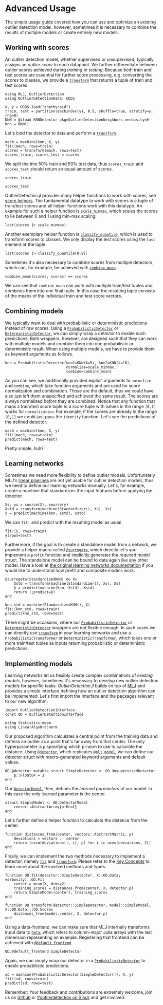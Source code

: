 # Advanced Usage

The simple usage guide covered how you can use and optimize an existing outlier detection model, however, sometimes it is necessary to combine the results of multiple models or create entirely new models.

## Working with scores

An outlier detection model, whether supervised or unsupervised, typically assigns an *outlier score* to each datapoint. We further differentiate between outlier scores achieved during *training* or *testing*. Because both train and test scores are essential for further score processing, e.g. converting the scores to classes, we provide a [`transform`](@ref) that returns a tuple of train and test scores.

```@example advanced
using MLJ, OutlierDetection
using OutlierDetectionData: ODDS

X, y = ODDS.load("annthyroid")
train, test = partition(eachindex(y), 0.5, shuffle=true, stratify=y, rng=0)
KNN = @iload KNNDetector pkg=OutlierDetectionNeighbors verbosity=0
knn = KNN()
```

Let's bind the detector to data and perform a [`transform`](@ref).

```@example advanced
mach = machine(knn, X, y)
fit!(mach, rows=train)
scores = transform(mach, rows=test)
scores_train, scores_test = scores
```

We split the into 50% train and 50% test data, thus `scores_train` and `scores_test` should return an equal amount of scores.

```@example advanced
scores_train
```

```@example advanced
scores_test
```

OutlierDetection.jl provides many helper functions to work with scores, see [score helpers](/API/score-helpers). The fundamental datatype to work with scores is a tuple of train/test scores and all helper functions work with this datatype. An example for such a helper function is [`scale_minmax`](@ref), which scales the scores to lie between 0 and 1 using min-max scaling.

```@example advanced
last(scores |> scale_minmax)
```

Another exemplary helper function is [`classify_quantile`](@ref), which is used to transform scores to classes. We only display the test scores using the `last` element of the tuple.

```@example advanced
last(scores |> classify_quantile(0.9))
```

Sometimes it's also necessary to combine scores from multiple detectors, which can, for example, be achieved with [`combine_mean`](@ref).

```@example advanced
combine_mean(scores, scores) == scores
```

We can see that `combine_mean` can work with multiple train/test tuples and combines them into one final tuple. In this case the resulting tuple consists of the means of the individual train and test score vectors.

## Combining models

We typically want to deal with probabilistic or deterministic predictions instead of raw scores. Using a [`ProbabilisticDetector`](@ref) or [`DeterministicDetector`](@ref), we can simply wrap a detector to enable such predictions. Both wrappers, however, are designed such that they can work with multiple models and combine them into one probabilistic or deterministic result. When using multiple models, we have to provide them as keyword arguments as follows.

```@example advanced
knn = ProbabilisticDetector(knn1=KNN(k=5), knn2=KNN(k=10),
                            normalize=scale_minmax,
                            combine=combine_mean)
```

As you can see, we additionally provided explicit arguments to `normalize` and `combine`, which take function arguments and are used for score normalization and combination. Those are the default, thus we could have also just left them unspecified and achieved the same result. The scores are always normalized *before* they are combined. Notice that any function that maps a train/test score tuple to a score tuple with values in the range `[0,1]` works for `normalization`. For example, if the scores are already in the range `[0,1]` we could just pass the `identity` function. Let's see the predictions of the defined detector.

```@example advanced
mach = machine(knn, X, y)
fit!(mach, rows=train)
predict(mach, rows=test)
```

Pretty simple, huh?

## Learning networks

Sometimes we need more flexibility to define outlier models. Unfortunately MLJ's [linear pipelines](https://alan-turing-institute.github.io/MLJ.jl/dev/linear_pipelines/#Linear-Pipelines) are not yet usable for outlier detection models, thus we need to define our learning networks manually. Let's, for example, create a machine that standardizes the input features before applying the detector.

```@example advanced
Xs, ys = source(X), source(y)
Xstd = transform(machine(Standardizer(), Xs), Xs)
ŷ = predict(machine(knn, Xstd), Xstd)
```

We can `fit!` and predict with the resulting model as usual.

```@example advanced
fit!(ŷ, rows=train)
ŷ(rows=test)
```

Furthermore, if the goal is to create a standalone model from a network, we provide a helper macro called [`@surrogate`](@ref), which directly let's you implement a `prefit` function and implicitly generates the required model struct. The standalone model can be bound to data again like any other model. Have a look at [the original learning networks documentation](https://alan-turing-institute.github.io/MLJ.jl/dev/learning_networks/) if you would like to understand how prefit and composite models work.

```@example advanced
@surrogate(StandardizedKNN) do Xs
    Xstd = transform(machine(Standardizer(), Xs), Xs)
    ŷ = predict(machine(knn, Xstd), Xstd)
    return (;predict=ŷ)
end

knn_std = machine(StandardizedKNN(), X)
fit!(knn_std, rows=train)
predict(knn_std, rows=test)
```

There might be occasions, where our [`ProbabilisticDetector`](@ref) or [`DeterministicDetector`](@ref) wrappers are not flexible enough. In such cases we can directly use [`transform`](@ref) in your learning networks and use a [`ProbabilisticTransformer`](@ref) or [`DeterministicTransformer`](@ref), which takes one or more train/test tuples as inputs returning probabilistic or deterministic predictions.

## Implementing models

Learning networks let us flexibly create complex combinations of *existing models*, however, sometimes it's necessary to develop new outlier detection models for specific tasks. *OutlierDetection.jl* builds on top of [MLJ](https://alan-turing-institute.github.io/MLJ.jl/dev/) and provides a simple interface defining how an outlier detection algorithm can be implemented. Let's first import the interface and the packages relevant to our new algorithm.

```@example advanced
import OutlierDetectionInterface
const OD = OutlierDetectionInterface

using Statistics:mean
using LinearAlgebra:norm
```

Our proposed algorithm calculates a central point from the training data and defines an outlier as a point that's far away from that center. The only hyperparameter is `p` specifying which p-norm to use to calculate the distance. Using [`@detector`](@ref), which replicates [`@mlj_model`](https://alan-turing-institute.github.io/MLJ.jl/dev/adding_models_for_general_use/#Macro-shortcut), we can define our detector struct with macro-generated keyword arguments and default values.

```@example advanced
OD.@detector mutable struct SimpleDetector <: OD.UnsupervisedDetector
    p::Float64 = 2
end
```

Our [`DetectorModel`](@ref), then, defines the *learned parameters* of our model. In this case the only learned parameter is the center.

```@example advanced
struct SimpleModel <: OD.DetectorModel
    center::AbstractArray{<:Real}
end
```

Let's further define a helper function to calculate the distance from the center.

```@example advanced
function distances_from(center, vectors::AbstractMatrix, p)
    deviations = vectors .- center
    return [norm(deviations[:, i], p) for i in axes(deviations, 2)]
end
```

Finally, we can implement the two methods necessary to implement a detector, namely [`fit`](@ref) and [`transform`](@ref). Please refer to the [Key Concepts](../key-concepts) to learn more about the involved methods and types.

```@example advanced
function OD.fit(detector::SimpleDetector, X::OD.Data; verbosity)::OD.Fit
    center = mean(X, dims=2)
    training_scores = distances_from(center, X, detector.p)
    return SimpleModel(center), training_scores
end

function OD.transform(detector::SimpleDetector, model::SimpleModel, X::OD.Data)::OD.Scores
    distances_from(model.center, X, detector.p)
end
```

Using a data-frontend, we can make sure that MLJ internally transforms input data to [`Data`](@ref), which refers to column-major Julia arrays with the last dimension representing an example. Registering that frontend can be achieved with [`@default_frontend`](@ref).

```@example advanced
OD.@default_frontend SimpleDetector
```

Again, we can simply wrap our detector in a [`ProbabilisticDetector`](@ref) to enable probabilistic predictions.

```@example advanced
sd = machine(ProbabilisticDetector(SimpleDetector()), X, y)
fit!(sd, rows=train)
predict(sd, rows=test)
```

Remember: Your feedback and contributions are extremely welcome, join us on [Github](https://github.com/OutlierDetectionJL/OutlierDetection.jl) or [#outlierdetection on Slack](https://julialang.slack.com/archives/C02EXTD7WGG) and get involved.